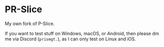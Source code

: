 # PR-Slice
My own fork of P-Slice.

If you want to test stuff on Windows, macOS, or Android, then please dm me via Discord (`prismgt.`), as I can only test on Linux and iOS.
